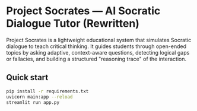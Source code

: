 
# Project Socrates — AI Socratic Dialogue Tutor (Rewritten)

Project Socrates is a lightweight educational system that simulates Socratic dialogue to teach critical thinking.
It guides students through open-ended topics by asking adaptive, context-aware questions, detecting logical gaps
or fallacies, and building a structured "reasoning trace" of the interaction.

## Quick start

```bash
pip install -r requirements.txt
uvicorn main:app --reload
streamlit run app.py
```
